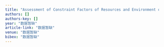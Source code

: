 ```yaml
---
title: "Assessment of Constraint Factors of Resources and Environment of Sustainable Development in the Beijing-Tianjin-Hebeiregion: Based on the Framework of Landscape Sustainability …"
authors: []
authors-key: []
year: "数据暂缺"
article-link: "数据暂缺"
venue: "数据暂缺"
bibex: "数据暂缺"
---
```

